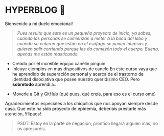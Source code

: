 # HYPERBLOG 🤗

Bienvenido a mi duelo emocional!
>*Pues resulta que este es un pequeño proyecto de inicio, ya sabes, cuando las personas se comienzan a meter a la boca del lobo y cuando se enteran que están en el esófago se ponen intensas y quieren salir corriendo porque les da comezón todo el cuerpo. Bueno, apenas me están masticando.*
* Creado por el increíble equipo canelin pinguin 
* Inlcuye ejemplos en más dispositivos de canelo 
En este curso vaya que he aprendido de superación personal y acerca de el trastorno de identidad disociativa que posee nuestro queridísimo CEO.
Pero **sobretodo** aprendí a...
- Moverle a Git y GitHub (qué pues, qué creía, para eso es el curso ome)

Agradecimientos especiales a los chiquillos que nos apoyan siempre desde casa. Que este ha sido proyecto de epidemia, deberiáis prestarle más atención, !flipaos!
>PSDT: Estoy en la parte de negación, prontico llegará alguien más, no os apresuréis. 

